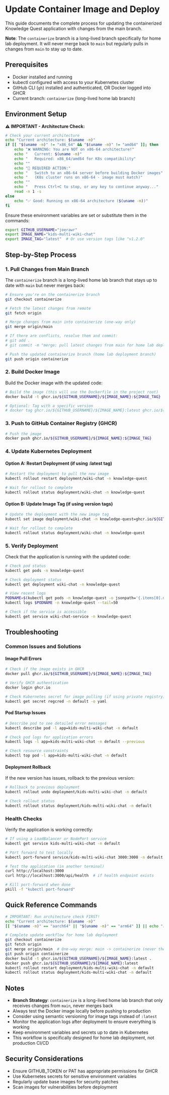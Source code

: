# Update Container Image and Deploy

This guide documents the complete process for updating the containerized Knowledge Quest application with changes from the main branch.

**Note**: The `containerize` branch is a long-lived branch specifically for home lab deployment. It will never merge back to `main` but regularly pulls in changes from `main` to stay up to date.

## Prerequisites

- Docker installed and running
- kubectl configured with access to your Kubernetes cluster
- GitHub CLI (`gh`) installed and authenticated, OR Docker logged into GHCR
- Current branch: `containerize` (long-lived home lab branch)

## Environment Setup

**⚠️ IMPORTANT - Architecture Check:**
```bash
# Check your current architecture
echo "Current architecture: $(uname -m)"
if [[ "$(uname -m)" != "x86_64" && "$(uname -m)" != "amd64" ]]; then
    echo "❌ WARNING: You are NOT on x86-64 architecture!"
    echo "   Current: $(uname -m)"
    echo "   Required: x86_64/amd64 for K8s compatibility"
    echo ""
    echo "🔄 REQUIRED ACTION:"
    echo "   Switch to an x86-64 server before building Docker images"
    echo "   (K8s cluster runs on x86-64 - image must match)"
    echo ""
    echo "   Press Ctrl+C to stop, or any key to continue anyway..."
    read -n 1 -s
else
    echo "✅ Good: Running on x86-64 architecture ($(uname -m))"
fi
```

Ensure these environment variables are set or substitute them in the commands:

```bash
export GITHUB_USERNAME="joerawr"
export IMAGE_NAME="kids-multi-wiki-chat"
export IMAGE_TAG="latest"  # Or use version tags like "v1.2.0"
```

## Step-by-Step Process

### 1. Pull Changes from Main Branch

The `containerize` branch is a long-lived home lab branch that stays up to date with `main` but never merges back:

```bash
# Ensure you're on the containerize branch
git checkout containerize

# Fetch the latest changes from remote
git fetch origin

# Merge changes from main into containerize (one-way only)
git merge origin/main

# If there are conflicts, resolve them and commit:
# git add .
# git commit -m "merge: pull latest changes from main for home lab deployment"

# Push the updated containerize branch (home lab deployment branch)
git push origin containerize
```

### 2. Build Docker Image

Build the Docker image with the updated code:

```bash
# Build the image (this will use the Dockerfile in the project root)
docker build -t ghcr.io/${GITHUB_USERNAME}/${IMAGE_NAME}:${IMAGE_TAG} .

# Optional: Tag with a specific version
# docker tag ghcr.io/${GITHUB_USERNAME}/${IMAGE_NAME}:latest ghcr.io/${GITHUB_USERNAME}/${IMAGE_NAME}:v1.2.0
```

### 3. Push to GitHub Container Registry (GHCR)

```bash
# Push the image
docker push ghcr.io/${GITHUB_USERNAME}/${IMAGE_NAME}:${IMAGE_TAG}
```

### 4. Update Kubernetes Deployment

#### Option A: Restart Deployment (if using :latest tag)
```bash
# Restart the deployment to pull the new image
kubectl rollout restart deployment/wiki-chat -n knowledge-quest

# Wait for rollout to complete
kubectl rollout status deployment/wiki-chat -n knowledge-quest
```

#### Option B: Update Image Tag (if using version tags)
```bash
# Update the deployment with the new image tag
kubectl set image deployment/wiki-chat -n knowledge-quest=ghcr.io/${GITHUB_USERNAME}/${IMAGE_NAME}:v1.2.0 -n default

# Wait for rollout to complete
kubectl rollout status deployment/wiki-chat -n knowledge-quest
```

### 5. Verify Deployment

Check that the application is running with the updated code:

```bash
# Check pod status
kubectl get pods -n knowledge-quest

# Check deployment status
kubectl get deployment wiki-chat -n knowledge-quest

# View recent logs
PODNAME=$(kubectl get pods -n knowledge-quest -o jsonpath='{.items[0].metadata.name}')
kubectl logs $PODNAME -n knowledge-quest --tail=50

# Check if the service is accessible
kubectl get service wiki-chat-service -n knowledge-quest

```

## Troubleshooting

### Common Issues and Solutions

#### Image Pull Errors
```bash
# Check if the image exists in GHCR
docker pull ghcr.io/${GITHUB_USERNAME}/${IMAGE_NAME}:${IMAGE_TAG}

# Verify GHCR authentication
docker login ghcr.io

# Check Kubernetes secret for image pulling (if using private registry)
kubectl get secret regcred -n default -o yaml
```

#### Pod Startup Issues
```bash
# Describe pod to see detailed error messages
kubectl describe pod -l app=kids-multi-wiki-chat -n default

# Check pod logs for application errors
kubectl logs -l app=kids-multi-wiki-chat -n default --previous

# Check resource constraints
kubectl top pod -l app=kids-multi-wiki-chat -n default
```

#### Deployment Rollback
If the new version has issues, rollback to the previous version:

```bash
# Rollback to previous deployment
kubectl rollout undo deployment/kids-multi-wiki-chat -n default

# Check rollout status
kubectl rollout status deployment/kids-multi-wiki-chat -n default
```

### Health Checks

Verify the application is working correctly:

```bash
# If using a LoadBalancer or NodePort service
kubectl get service kids-multi-wiki-chat -n default

# Port forward to test locally
kubectl port-forward service/kids-multi-wiki-chat 3000:3000 -n default &

# Test the application (in another terminal)
curl http://localhost:3000
curl http://localhost:3000/api/health  # if health endpoint exists

# Kill port-forward when done
pkill -f "kubectl port-forward"
```

## Quick Reference Commands

```bash
# IMPORTANT: Run architecture check FIRST!
echo "Current architecture: $(uname -m)"
[[ "$(uname -m)" == "aarch64" || "$(uname -m)" == "arm64" ]] || echo "⚠️  Switch to ARM64 server before building!"

# Complete update workflow for home lab deployment
git checkout containerize
git fetch origin
git merge origin/main  # One-way merge: main -> containerize (never the reverse)
git push origin containerize
docker build -t ghcr.io/${GITHUB_USERNAME}/${IMAGE_NAME}:latest .
docker push ghcr.io/${GITHUB_USERNAME}/${IMAGE_NAME}:latest
kubectl rollout restart deployment/kids-multi-wiki-chat -n default
kubectl rollout status deployment/kids-multi-wiki-chat -n default
```

## Notes

- **Branch Strategy**: `containerize` is a long-lived home lab branch that only receives changes from `main`, never merges back
- Always test the Docker image locally before pushing to production
- Consider using semantic versioning for image tags instead of `:latest`
- Monitor the application logs after deployment to ensure everything is working
- Keep environment variables and secrets up to date in Kubernetes
- This workflow is specifically designed for home lab deployment, not production CI/CD

## Security Considerations

- Ensure GITHUB_TOKEN or PAT has appropriate permissions for GHCR
- Use Kubernetes secrets for sensitive environment variables
- Regularly update base images for security patches
- Scan images for vulnerabilities before deployment